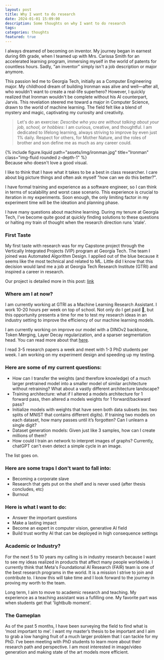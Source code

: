 ```yaml
---
layout: post
title: Why I want to do research
date: 2024-01-01 15:09:00
description: Some thoughts on why I want to do research
tags: 
categories: thoughts
featured: true
---
```


I always dreamed of becoming on inventor. My journey began in earnest during 6th grade, when I teamed up with Mrs. Carissa Smith for an accelerated learning program, immersing myself in the world of patents for countless hours. Sadly, "an inventor" simply isn't a job description or major anymore. 

This passion led me to Georgia Tech, initially as a Computer Engineering major. My childhood dream of building Ironman was alive and well—after all, who wouldn't want to create a real-life superhero? However, I quickly realized that Ironman wouldn't be complete without his AI counterpart, Jarvis. This revelation steered me toward a major in Computer Science, drawn to the world of machine learning. The field felt like a blend of mystery and magic, captivating my curiosity and creativity.

> Let's do an exercise: *Describe who you are without talking about your job, school, or hobbies*: I am curious, creative, and thoughtful. I am dedicated to lifelong learning, always striving to improve by even just 1% daily. Respect for others, for Mother Nature, and the roles of brother and son define me as much as any career could.

<div class="row">
    <div class="col-sm mt-3 mt-md-0">
        {% include figure.liquid path="assets/img/ironman.jpg" title="Ironman" class="img-fluid rounded z-depth-1" %}
    </div>
</div>
<div class="caption">
    Because who doesn't love a good visual.
</div>

I like to think that I have what it takes to be a best in class researcher. I care about big picture things and often ask myself "how can we do this better?". 

I have formal training and experience as a software engineer, so I can think in terms of scalability and worst case scenario. This experience is crucial to iteration in my experiments. Soon enough, the only limiting factor in my experiment time will be the ideation and planning phase.

I have many questions about machine learning. During my tenure at Georgia Tech, I've become quite good at quickly finding solutions to these questions or halting my train of thought when the research direction runs 'stale'.

### First Taste

My first taste with research was for my Capstone project through the Vertically Integrated Projects (VIP) program at Georgia Tech. The team I joined was Automated Algorithm Design. I applied out of the blue because it seems like the most technical and related to ML. Little did I know that this decision would land me a job at Georgia Tech Research Institute (GTRI) and inspired a career in research.

Our project is detailed more in this post: [link](link)

### Where am I at now?

I am currently working at GTRI as a Machine Learning Research Assistant. I work 10-20 hours per week on top of school. Not only do I get paid 🤑, but this opportunity presents a time for me to test my research ideas in an industry setting to improve the efficiency of our machine learning models. 

I am currently working on improve our model with a DINOv2 backbone, Token Merging, Layer Decay regularization, and a sparser segmentation head. You can read more about that [here](link). 

I read 3-5 research papers a week and meet with 1-3 PhD students per week. I am working on my experiment design and speeding up my testing. 

### Here are some of my current questions:
* How can I transfer the weights (and therefore knowledge) of a much larger pretrained model into a smaller model of similar architecture without retraining? What about a vastly different architecture landscape?
* Training architecture: what if I altered a models architecture for 1 forward pass, then altered a models weights for 1 forward/backward pass? 
* Initialize models with weights that have seen both data subsets (ex. two splits of MNIST that contains different digits). If training two models on each dataset, how many passes until it’s forgotten? Can I unlearn a single digit?
* Dataset generation models: Given just like 3 samples, how can I create millions of them? 
* How could I train an network to interpret images of graphs? Currently, chatGPT can't even detect a simple cycle in an image.


The list goes on. 

### Here are some traps I don't want to fall into:
* Becoming a corporate slave
* Research that gets put on the shelf and is never used (after thesis concludes, etc)
* Burnout


### Here is what I want to do:
* Answer the important questions
* Make a lasting impact
* Become an expert in computer vision, generative AI field
* Build trust worthy AI that can be deployed in high consequence settings

### Academic or Industry?

For the next 5 to 10 years my calling is in industry research because I want to see my ideas realized in products that affect many people worldwide. I currently think that Meta's Foundational AI Research (FAIR) team is one of the best research programs in the world. It is a mission I strive to join and contribute to. I know this will take time and I look forward to the journey in proving my worth to the team.

Long term, I aim to move to academic research and teaching. My experience as a teaching assistant was a fufilling one. My favorite part was when students get that 'lightbulb moment'. 

### The Gameplan

As of the past 5 months, I have been surveying the field to find what is ‘most important to me’. I want my master’s thesis to be important and I aim to grab a low hanging fruit of a much larger problem that I can tackle for my PhD. I’ve been meeting with PhD students to learn more about their research path and perspective. I am most interested in image/video generation and making state of the art models more efficient.




